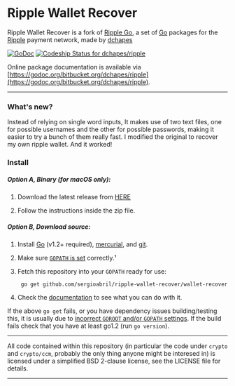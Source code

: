Ripple Wallet Recover
=========

Ripple Wallet Recover is a fork of [Ripple Go](https://bitbucket.org/dchapes/ripple),
a set of [Go](http://golang.org/) packages
for the [Ripple](https://ripple.com) payment network, made by [dchapes](https://bitbucket.org/dchapes)

[![GoDoc](https://godoc.org/bitbucket.org/dchapes/ripple?status.png)](https://godoc.org/bitbucket.org/dchapes/ripple)
[ ![Codeship Status for dchapes/ripple](https://codeship.io/projects/d4c658d0-3922-0132-ffeb-4eb13bd0ee77/status)](https://codeship.io/projects/42157)

Online package documentation is available via
[https://godoc.org/bitbucket.org/dchapes/ripple](https://godoc.org/bitbucket.org/dchapes/ripple).

---

### What's new?

Instead of relying on single word inputs, It makes use of two text files, one for possible usernames and the other for possible passwords, making it easier to try a bunch of them really fast. I modified the original to recover my own ripple wallet. And it worked!

### Install

##### Option A, Binary (for macOS only):

1. Download the latest release from [HERE](https://github.com/sergioabril/ripple-wallet-recover/releases) 

2. Follow the instructions inside the zip file.

##### Option B, Download source:

1. Install [Go](http://golang.org/doc/install) (v1.2+ required),
   [mercurial](http://mercurial.selenic.com/), and
   [git](http://gitscm.com/).

2. Make sure [`GOPATH` is set](http://golang.org/doc/code.html#GOPATH)
   correctly.¹

3. Fetch this repository into your `GOPATH` ready for use:

		go get github.com/sergioabril/ripple-wallet-recover/wallet-recover

5. Check the [documentation](http://godoc.org/bitbucket.org/dchapes/ripple)
   to see what you can do with it.

If the above `go get` fails, or you have dependency issues building/testing this,
it is usually due to
[incorrect `GOROOT` and/or `GOPATH` settings](http://golang.org/doc/code.html#GOPATH).
If the build fails check that you have at least go1.2 (run `go version`).

---

All code contained within this repository (in particular the code under
`crypto` and `crypto/ccm`, probably the only thing anyone might be
interesed in) is licensed under a simplified BSD 2-clause license, see
the LICENSE file for details.

---
